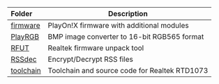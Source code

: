 
| Folder    				| Description      								| 
| :------------------------ | --------------------------------------------- | 
| [firmware](firmware/)		| PlayOn!X firmware with additional modules		| 
| [PlayRGB](PlayRGB/)		| BMP image converter to 16-bit RGB565 format	|
| [RFUT](RFUT/)				| Realtek firmware unpack tool					|
| [RSSdec](RSSdec/)			| Encrypt/Decrypt RSS files						|
| [toolchain](toolchain/)	| Toolchain and source code for Realtek RTD1073	|
